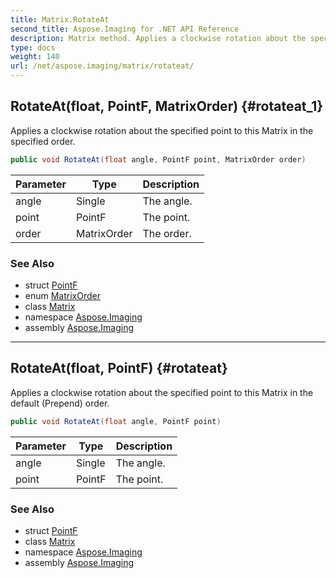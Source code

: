 ```yaml
---
title: Matrix.RotateAt
second_title: Aspose.Imaging for .NET API Reference
description: Matrix method. Applies a clockwise rotation about the specified point to this Matrix in the specified order
type: docs
weight: 140
url: /net/aspose.imaging/matrix/rotateat/
---
```

## RotateAt(float, PointF, MatrixOrder) {#rotateat_1}

Applies a clockwise rotation about the specified point to this Matrix in the specified order.

```csharp
public void RotateAt(float angle, PointF point, MatrixOrder order)
```

| Parameter | Type | Description |
| --- | --- | --- |
| angle | Single | The angle. |
| point | PointF | The point. |
| order | MatrixOrder | The order. |

### See Also

* struct [PointF](../../pointf/)
* enum [MatrixOrder](../../matrixorder/)
* class [Matrix](../)
* namespace [Aspose.Imaging](../../matrix/)
* assembly [Aspose.Imaging](../../../)

---

## RotateAt(float, PointF) {#rotateat}

Applies a clockwise rotation about the specified point to this Matrix in the default (Prepend) order.

```csharp
public void RotateAt(float angle, PointF point)
```

| Parameter | Type | Description |
| --- | --- | --- |
| angle | Single | The angle. |
| point | PointF | The point. |

### See Also

* struct [PointF](../../pointf/)
* class [Matrix](../)
* namespace [Aspose.Imaging](../../matrix/)
* assembly [Aspose.Imaging](../../../)


